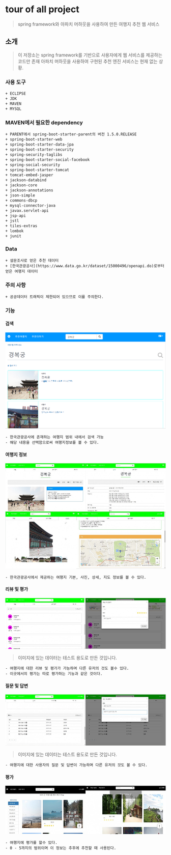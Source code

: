 ﻿# tour of all project

> spring framework와 아파치 머하웃을 사용하여 만든 여행지 추천 웹 서비스


## 소개

> 이 저장소는 spring framework를 기반으로 사용자에게 웹 서비스를 제공하는 코드만 존재 아파치 머하웃을 사용하여 구현된 추천 엔진 서비스는 현재 없는 상황.

### 사용 도구

```
+ ECLIPSE
+ JDK
+ MAVEN
+ MYSQL
```

### MAVEN에서 필요한 dependency

```
+ PARENT에서 spring-boot-starter-parent의 버전 1.5.0.RELEASE
+ spring-boot-starter-web
+ spring-boot-starter-data-jpa
+ spring-boot-starter-security
+ spring-security-taglibs
+ spring-boot-starter-social-facebook
+ spring-social-security
+ spring-boot-starter-tomcat
+ tomcat-embed-jasper
+ jackson-databind
+ jackson-core
+ jackson-annotations
+ json-simple
+ commons-dbcp
+ mysql-connector-java
+ javax.servlet-api
+ jsp-api
+ jstl
+ tiles-extras
+ lombok
+ junit
```

### Data

```
+ 설문조사로 얻은 추천 데이터
+ [한국관광공사](https://www.data.go.kr/dataset/15000496/openapi.do)로부터 얻은 여행지 데이터
```

### 주의 사항

```
+ 공공데이터 트래픽이 제한되어 있으므로 이를 주의한다.
```

### 기능

#### 검색
![search](https://github.com/goinghome0331/tourofall/blob/master/img/search.png)
```
- 한국관광공사에 존재하는 여행지 범위 내에서 검색 가능
- 해당 내용을 선택함으로써 여행지정보를 볼 수 있다.
```

#### 여행지 정보
![info](https://github.com/goinghome0331/tourofall/blob/master/img/info.jpg)
```
- 한국관광공사에서 제공하는 여행지 기본, 사진, 상세, 지도 정보를 볼 수 있다.
```

#### 리뷰 및 평가
![review](https://github.com/goinghome0331/tourofall/blob/master/img/review.jpg)
> 이미지에 있는 데이터는 테스트 용도로 만든 것입니다.
```
- 여행지에 대한 리뷰 및 평가가 가능하며 다른 유저의 것도 볼수 있다.
- 이곳에서의 평가는 따로 평가하는 기능과 같은 것이다.
```

#### 질문 및 답변
![question](https://github.com/goinghome0331/tourofall/blob/master/img/question.jpg)
> 이미지에 있는 데이터는 테스트 용도로 만든 것입니다.
```
- 여행지에 대한 사용자의 질문 및 답변이 가능하며 다른 유저의 것도 볼 수 있다.
```

#### 평가
![eval](https://github.com/goinghome0331/tourofall/blob/master/img/eval.jpg)

```
- 여행지에 평가를 할수 있다.
- 0 - 5까지의 범위이며 이 정보는 추후에 추천할 때 사용된다.
````